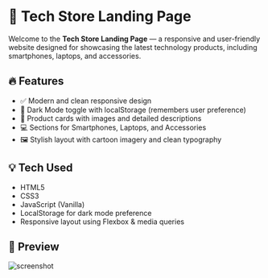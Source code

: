 # 🛒 Tech Store Landing Page

Welcome to the **Tech Store Landing Page** — a responsive and user-friendly website designed for showcasing the latest technology products, including smartphones, laptops, and accessories.

## 🔥 Features

- ✅ Modern and clean responsive design
- 🌙 Dark Mode toggle with localStorage (remembers user preference)
- 📱 Product cards with images and detailed descriptions
- 💻 Sections for Smartphones, Laptops, and Accessories
- 🖼️ Stylish layout with cartoon imagery and clean typography

## 💡 Tech Used

- HTML5  
- CSS3  
- JavaScript (Vanilla)  
- LocalStorage for dark mode preference  
- Responsive layout using Flexbox & media queries

## 📸 Preview

![screenshot]("https://github.com/sandiiemaad/Task3_Elevvo_Internship_Build-a-Responsive-Landing-Page-for-a-Tech-Product/blob/e7f7093f97ddd8e2fc037cc2af7e5c81b43cfce9/Screenshots/Screenshot%20(398).png")  


